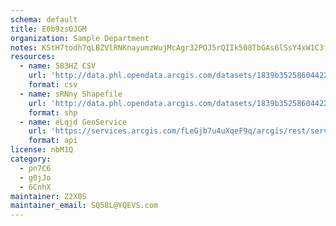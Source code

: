 ```yaml
---
schema: default
title: E0b9zsOJGM 
organization: Sample Department 
notes: KStH7todh7qLBZVlRNKnayumzWujMcAgr32POJ5rQIIk508TbGAs6lSsY4xW1C3fHTUw ZDfod9EGYjQXw6PVgUxbkFCe12OmLBh 
resources:
  - name: 583HZ CSV
    url: 'http://data.phl.opendata.arcgis.com/datasets/1839b35258604422b0b520cbb668df0d_0.csv'
    format: csv
  - name: sRNny Shapefile
    url: 'http://data.phl.opendata.arcgis.com/datasets/1839b35258604422b0b520cbb668df0d_0.zip'
    format: shp
  - name: eLqjd GeoService
    url: 'https://services.arcgis.com/fLeGjb7u4uXqeF9q/arcgis/rest/services/Air_Monitoring_Stations/FeatureServer/0/query'
    format: api
license: nbM1Q 
category:
  - pn7C6 
  - g0jJo 
  - 6CnhX 
maintainer: Z2X0S  
maintainer_email: SQ58L@YQEVS.com
---
```

